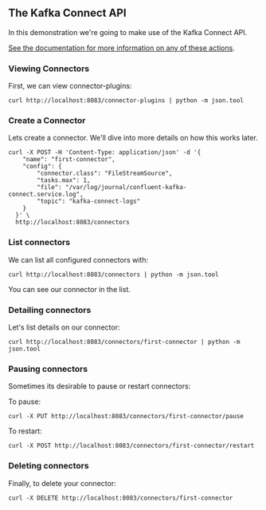## The Kafka Connect API

In this demonstration we're going to make use of the Kafka Connect API.

[See the documentation for more information on any of these actions](https://docs.confluent.io/current/connect/references/restapi.html).

### Viewing Connectors

First, we can view connector-plugins:

`curl http://localhost:8083/connector-plugins | python -m json.tool`

### Create a Connector

Lets create a connector. We'll dive into more details on how this works later.

```
curl -X POST -H 'Content-Type: application/json' -d '{
    "name": "first-connector",
    "config": {
        "connector.class": "FileStreamSource",
        "tasks.max": 1,
        "file": "/var/log/journal/confluent-kafka-connect.service.log",
        "topic": "kafka-connect-logs"
    }
  }' \
  http://localhost:8083/connectors
```

### List connectors

We can list all configured connectors with:

`curl http://localhost:8083/connectors | python -m json.tool`

You can see our connector in the list.

### Detailing connectors

Let's list details on our connector:

`curl http://localhost:8083/connectors/first-connector | python -m json.tool`

### Pausing connectors

Sometimes its desirable to pause or restart connectors:

To pause:

`curl -X PUT http://localhost:8083/connectors/first-connector/pause`

To restart:

`curl -X POST http://localhost:8083/connectors/first-connector/restart`

### Deleting connectors

Finally, to delete your connector:

`curl -X DELETE http://localhost:8083/connectors/first-connector`
